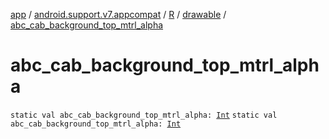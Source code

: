 [app](../../../index.md) / [android.support.v7.appcompat](../../index.md) / [R](../index.md) / [drawable](index.md) / [abc_cab_background_top_mtrl_alpha](./abc_cab_background_top_mtrl_alpha.md)

# abc_cab_background_top_mtrl_alpha

`static val abc_cab_background_top_mtrl_alpha: `[`Int`](https://kotlinlang.org/api/latest/jvm/stdlib/kotlin/-int/index.html)
`static val abc_cab_background_top_mtrl_alpha: `[`Int`](https://kotlinlang.org/api/latest/jvm/stdlib/kotlin/-int/index.html)